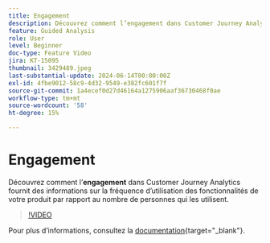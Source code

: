 ```yaml
---
title: Engagement
description: Découvrez comment l’engagement dans Customer Journey Analytics fournit des informations sur la fréquence d’utilisation de vos fonctionnalités de produit par rapport au nombre de personnes qui les utilisent.
feature: Guided Analysis
role: User
level: Beginner
doc-type: Feature Video
jira: KT-15095
thumbnail: 3429489.jpeg
last-substantial-update: 2024-06-14T00:00:00Z
exl-id: 4fbe9012-58c9-4d32-9549-e382fc601f7f
source-git-commit: 1a4ecef0d27d46164a1275906aaf36730468f0ae
workflow-type: tm+mt
source-wordcount: '58'
ht-degree: 15%

---
```


# Engagement

Découvrez comment l’**engagement** dans Customer Journey Analytics fournit des informations sur la fréquence d’utilisation des fonctionnalités de votre produit par rapport au nombre de personnes qui les utilisent.

>[!VIDEO](https://video.tv.adobe.com/v/3429489/&learn=on)

Pour plus dʼinformations, consultez la [documentation](https://experienceleague.adobe.com/fr/docs/analytics-platform/using/guided-analysis/feature-matrix/engagement){target="_blank"}.
